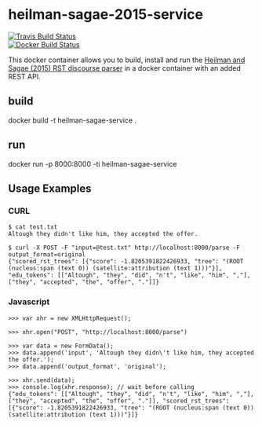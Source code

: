 # heilman-sagae-2015-service

[![Travis Build Status](https://travis-ci.org/NLPbox/heilman-sagae-2015-service.svg?branch=master)](https://travis-ci.org/NLPbox/heilman-sagae-2015-service)  
[![Docker Build Status](https://img.shields.io/docker/build/nlpbox/heilman-sagae-2015-service.svg)](https://hub.docker.com/r/nlpbox/heilman-sagae-2015-service/)  

This docker container allows you to build, install and run the
[ Heilman and Sagae (2015) RST discourse parser](https://github.com/EducationalTestingService/discourse-parsing)
in a docker container with an added REST API.

## build

docker build -t heilman-sagae-service .

## run

docker run -p 8000:8000 -ti heilman-sagae-service

## Usage Examples

### CURL

```
$ cat test.txt 
Altough they didn't like him, they accepted the offer.

$ curl -X POST -F "input=@test.txt" http://localhost:8000/parse -F output_format=original
{"scored_rst_trees": [{"score": -1.8205391822426933, "tree": "(ROOT (nucleus:span (text 0)) (satellite:attribution (text 1)))"}], "edu_tokens": [["Altough", "they", "did", "n't", "like", "him", ","], ["they", "accepted", "the", "offer", "."]]}
```

### Javascript

```
>>> var xhr = new XMLHttpRequest();

>>> xhr.open("POST", "http://localhost:8000/parse")

>>> var data = new FormData();
>>> data.append('input', 'Altough they didn\'t like him, they accepted the offer.');
>>> data.append('output_format', 'original');

>>> xhr.send(data);
>>> console.log(xhr.response); // wait before calling
{"edu_tokens": [["Altough", "they", "did", "n't", "like", "him", ","], ["they", "accepted", "the", "offer", "."]], "scored_rst_trees": [{"score": -1.8205391822426933, "tree": "(ROOT (nucleus:span (text 0)) (satellite:attribution (text 1)))"}]}
```
